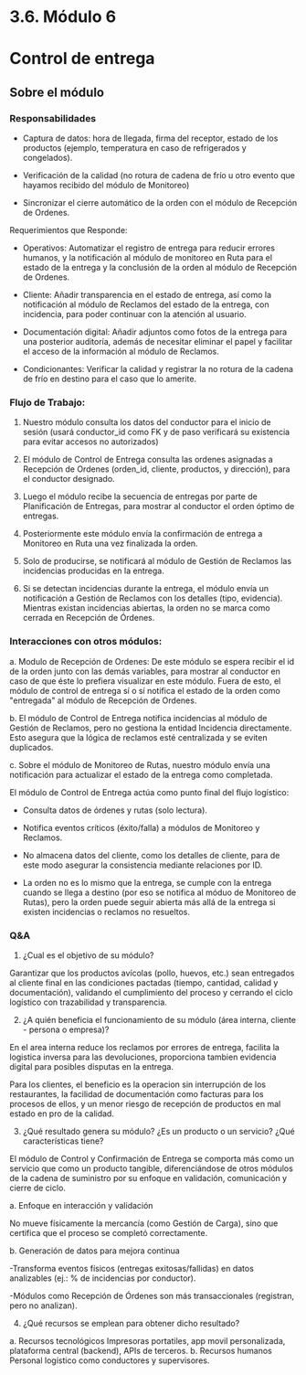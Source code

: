 # 3.6. Módulo 6

# Control de entrega

## Sobre el módulo

### Responsabilidades

  - Captura de datos: hora de llegada, firma del receptor, estado de los productos (ejemplo, temperatura en caso de refrigerados y congelados).

  - Verificación de la calidad (no rotura de cadena de frío u otro evento que hayamos recibido del módulo de Monitoreo)

  - Sincronizar el cierre automático de la orden con el módulo de Recepción de Ordenes.

Requerimientos que Responde:

  - Operativos: Automatizar el registro de entrega para reducir errores humanos, y la notificación al módulo de monitoreo en Ruta para el estado de la entrega y la conclusión de la orden al módulo de Recepción de Ordenes.

  - Cliente: Añadir transparencia en el estado de entrega, así como la notificación al módulo de Reclamos del estado de la entrega, con incidencia, para poder continuar con la atención al usuario.

  - Documentación digital: Añadir adjuntos como fotos de la entrega para una posterior auditoría, además de necesitar eliminar el papel y facilitar el acceso de la información al módulo de Reclamos.

  - Condicionantes: Verificar la calidad y registrar la no rotura de la cadena de frío en destino para el caso que lo amerite.

### Flujo de Trabajo:

  1. Nuestro módulo consulta los datos del conductor para el inicio de sesión (usará conductor_id como FK y de paso verificará su existencia para evitar accesos no autorizados)

  2. El módulo de Control de Entrega consulta las ordenes asignadas a Recepción de Ordenes (orden_id, cliente, productos, y dirección), para el conductor designado.

  3. Luego el módulo recibe la secuencia de entregas por parte de Planificación de Entregas, para mostrar al conductor el orden óptimo de entregas.

  4. Posteriormente este módulo envía la confirmación de entrega a Monitoreo en Ruta una vez finalizada la orden.

  5. Solo de producirse, se notificará al módulo de Gestión de Reclamos las incidencias producidas en la entrega.

  6. Si se detectan incidencias durante la entrega, el módulo envía un notificación a Gestión de Reclamos con los detalles (tipo, evidencia). Mientras existan incidencias abiertas, la orden no se marca como cerrada en Recepción de Órdenes.

### Interacciones con otros módulos:

  a. Modulo de Recepción de Ordenes: De este módulo se espera recibir el id de la orden junto con las demás variables, para mostrar al conductor en caso de que éste lo prefiera visualizar en este módulo. Fuera de esto, el módulo de control de entrega sí o sí notifica el estado de la orden como "entregada" al módulo de Recepción de Ordenes.

  b. El módulo de Control de Entrega notifica incidencias al módulo de Gestión de Reclamos, pero no gestiona la entidad Incidencia directamente. Esto asegura que la lógica de reclamos esté centralizada y se eviten duplicados.

  c. Sobre el módulo de Monitoreo de Rutas, nuestro módulo envía una notificación para actualizar el estado de la entrega como completada.
    
  El módulo de Control de Entrega actúa como punto final del flujo logístico:

  - Consulta datos de órdenes y rutas (solo lectura).

  - Notifica eventos críticos (éxito/falla) a módulos de Monitoreo y Reclamos.

  - No almacena datos del cliente, como los detalles de cliente, para de este modo asegurar la consistencia mediante relaciones por ID.

  - La orden no es lo mismo que la entrega, se cumple con la entrega cuando se llega a destino (por eso se notifica al móduo de Monitoreo de Rutas), pero la orden puede seguir abierta más allá de la entrega si existen incidencias o reclamos no resueltos.


### Q&A

1. ¿Cual es el objetivo de su módulo?

  Garantizar que los productos avícolas (pollo, huevos, etc.) sean entregados al cliente final en las condiciones pactadas (tiempo, cantidad, calidad y documentación), validando el cumplimiento del proceso y cerrando el ciclo logístico con trazabilidad y transparencia.

2. ¿A quién beneficia el funcionamiento de su módulo (área interna, cliente - persona o empresa)?
    
  En el area interna reduce los reclamos por errores de entrega, facilita la logistica inversa para las devoluciones, proporciona tambien evidencia digital para posibles disputas en la entrega.

  Para los clientes, el beneficio es la operacion sin interrupción de los restaurantes, la facilidad de documentación como facturas para los procesos de ellos, y un menor riesgo de recepción de productos en mal estado en pro de la calidad.

3. ¿Qué resultado genera su módulo? ¿Es un producto o un servicio? ¿Qué características tiene?

  El módulo de Control y Confirmación de Entrega se comporta más como un servicio que como un producto tangible, diferenciándose de otros módulos de la cadena de suministro por su enfoque en validación, comunicación y cierre de ciclo.

  a. Enfoque en interacción y validación

  No mueve físicamente la mercancía (como Gestión de Carga), sino que certifica que el proceso se completó correctamente.

  b. Generación de datos para mejora continua

  -Transforma eventos físicos (entregas exitosas/fallidas) en datos analizables (ej.: % de incidencias por conductor).

  -Módulos como Recepción de Órdenes son más transaccionales (registran, pero no analizan).

4. ¿Qué recursos se emplean para obtener dicho resultado?

  a. Recursos tecnológicos
    Impresoras portatiles, app movil personalizada, plataforma central (backend), APIs de terceros.
  b. Recursos humanos
    Personal logístico como conductores y supervisores.



